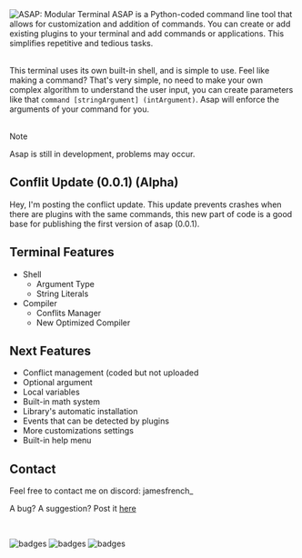 <!-- <h1 align="center"><code>ASAP</code></h1> -->
<img src="https://jamesfrench.fr/asap/banner.png" alt="ASAP: Modular Terminal">
ASAP is a Python-coded command line tool that allows for customization and addition of commands. 
You can create or add existing plugins to your terminal and add commands or applications. This simplifies repetitive and tedious tasks.‎
<br/><br/>

This terminal uses its own built-in shell, and is simple to use. Feel like making a command? That's very simple, no need to make your own complex algorithm to understand the user input, you can create parameters like that `command [stringArgument] (intArgument)`. Asap will enforce the arguments of your command for you.
<br/><br/>

> [!NOTE]
> Asap is still in development, problems may occur.

## Conflit Update (0.0.1) (Alpha)
Hey, I'm posting the conflict update. This update prevents crashes when there are plugins with the same commands, this new part of code is a good base for publishing the first version of asap (0.0.1).

## Terminal Features  
- Shell
  - Argument Type
  - String Literals
- Compiler
  - Conflits Manager
  - New Optimized Compiler  

## Next Features
- Conflict management (coded but not uploaded
- Optional argument
- Local variables
- Built-in math system
- Library's automatic installation
- Events that can be detected by plugins
- More customizations settings
- Built-in help menu
  
## Contact

Feel free to contact me on discord: jamesfrench_

A bug? A suggestion? Post it [here](https://github.com/JamesMinoucha/Asap/issues/new)

<br/>

![badges](http://ForTheBadge.com/images/badges/built-with-love.svg) ![badges](http://ForTheBadge.com/images/badges/made-with-python.svg) ![badges](https://img.shields.io/badge/Visual_Studio_Code-0078D4?style=for-the-badge&logo=visual%20studio%20code&logoColor=white)
